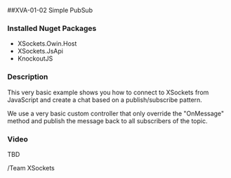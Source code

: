 ##XVA-01-02 Simple PubSub

### Installed Nuget Packages

- XSockets.Owin.Host
- XSockets.JsApi
- KnockoutJS

### Description

This very basic example shows you how to connect to XSockets from JavaScript and create a chat based on a publish/subscribe pattern.

We use a very basic custom controller that only override the "OnMessage" method and publish the message back to all subscribers of the topic.

### Video

TBD

/Team XSockets


